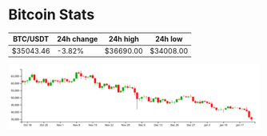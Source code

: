 # Bitcoin Stats

BTC/USDT|24h change|24h high|24h low|
|---|---|---|---|
|$35043.46|-3.82%|$36690.00|$34008.00|

<img src="./chart.svg">
